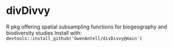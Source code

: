 # divDivvy
R pkg offering spatial subsampling functions for biogeography and biodiversity studies
Install with:
`devtools::install_github('GwenAntell/divDivvy@main')`

